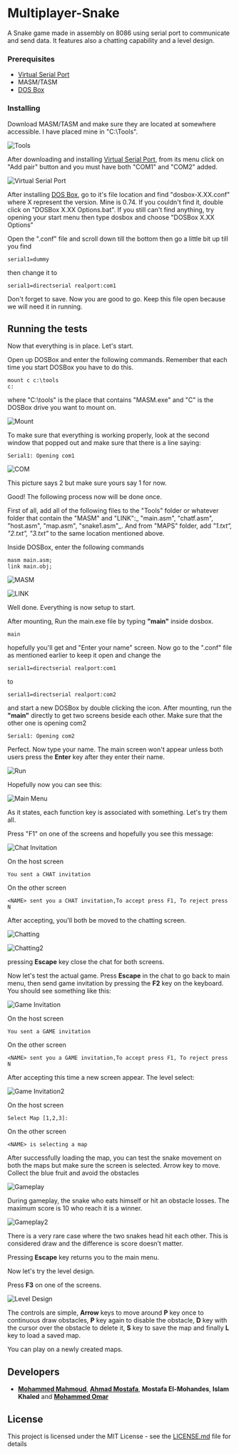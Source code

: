# Multiplayer-Snake
A Snake game made in assembly on 8086 using serial port to communicate and send data. It features also a chatting capability and a level design.

### Prerequisites

* [Virtual Serial Port](https://www.eltima.com/products/vspdxp/)
* MASM/TASM
* [DOS Box](https://www.dosbox.com/)


### Installing

Download MASM/TASM and make sure they are located at somewhere accessible. I have placed mine in "C:\Tools".

![Tools](/Screenshots/tools.JPG)

After downloading and installing [Virtual Serial Port](https://www.eltima.com/products/vspdxp/), from its menu click on "Add pair" button and you must have both "COM1" and "COM2" added.

![Virtual Serial Port](/Screenshots/1_serial_port.JPG)

After installing [DOS Box](https://www.dosbox.com/), go to it's file location and find "dosbox-X.XX.conf" where X represent the version. Mine is 0.74. If you couldn't find it, double click on "DOSBox X.XX Options.bat". If you still can't find anything, try opening your start menu then type dosbox and choose "DOSBox X.XX Options"

Open the ".conf" file and scroll down till the bottom then go a little bit up till you find
```
serial1=dummy
```
then change it to
```
serial1=directserial realport:com1
```
Don't forget to save. Now you are good to go. Keep this file open because we will need it in running.

## Running the tests

Now that everything is in place. Let's start.

Open up DOSBox and enter the following commands. Remember that each time you start DOSBox you have to do this.
```
mount c c:\tools
c:
```
where "C:\tools" is the place that contains "MASM.exe" and "C" is the DOSBox drive you want to mount on.

![Mount](/Screenshots/2_mount.jpg)

To make sure that everything is working properly, look at the second window that popped out and make sure that there is a line saying:
```
Serial1: Opening com1
```
![COM](/Screenshots/5_check.JPG)

This picture says 2 but make sure yours say 1 for now.

Good! The following process now will be done once.

First of all, add all of the following files to the "Tools" folder or whatever folder that contain the "MASM" and "LINK":_ "main.asm", "chatf.asm", "host.asm", "map.asm", "snake1.asm"_. And from "MAPS" folder, add _"1.txt", "2.txt", "3.txt"_ to the same location mentioned above.

Inside DOSBox, enter the following commands
```
masm main.asm;
link main.obj;
```

![MASM](/Screenshots/3_masm.jpg)

![LINK](/Screenshots/4_link.JPG)

Well done. Everything is now setup to start.

After mounting, Run the main.exe file by typing **"main"** inside dosbox. 
```
main
```
hopefully you'll get and "Enter your name" screen. Now go to the ".conf" file as mentioned earlier to keep it open and change the
```
serial1=directserial realport:com1
```
to
```
serial1=directserial realport:com2
```
and start a new DOSBox by double clicking the icon. After mounting, run the **"main"** directly to get two screens beside each other.
Make sure that the other one is opening com2
```
Serial1: Opening com2
```

Perfect. Now type your name. The main screen won't appear unless both users press the **Enter** key after they enter their name.

![Run](/Screenshots/6_run.JPG)

Hopefully now you can see this:

![Main Menu](/Screenshots/7_main_menu.JPG)

As it states, each function key is associated with something. Let's try them all.

Press "F1" on one of the screens and hopefully you see this message:

![Chat Invitation](/Screenshots/8_chat_inv.JPG)

On the host screen
```
You sent a CHAT invitation
```
On the other screen
```
<NAME> sent you a CHAT invitation,To accept press F1, To reject press N
```

After accepting, you'll both be moved to the chatting screen.

![Chatting](/Screenshots/9_real_chat_1.JPG)

![Chatting2](/Screenshots/10_real_chat_2.JPG)

pressing **Escape** key close the chat for both screens.

Now let's test the actual game. Press **Escape** in the chat to go back to main menu, then send game invitation by pressing the **F2** key on the keyboard. You should see something like this:

![Game Invitation](/Screenshots/11_game_inv_1.JPG)

On the host screen
```
You sent a GAME invitation
```
On the other screen
```
<NAME> sent you a GAME invitation,To accept press F1, To reject press N
```

After accepting this time a new screen appear. The level select:

![Game Invitation2](/Screenshots/12_game_inv_2.JPG)

On the host screen
```
Select Map [1,2,3]: 
```
On the other screen
```
<NAME> is selecting a map
```

After successfully loading the map, you can test the snake movement on both the maps but make sure the screen is selected.
Arrow key to move. Collect the blue fruit and avoid the obstacles

![Gameplay](/Screenshots/13_game_1.JPG)

During gameplay, the snake who eats himself or hit an obstacle losses. The maximum score is 10 who reach it is a winner.

![Gameplay2](/Screenshots/14_game_2.JPG)

There is a very rare case where the two snakes head hit each other. This is considered draw and the difference is score doesn’t matter.

Pressing **Escape** key returns you to the main menu.

Now let's try the level design.

Press **F3** on one of the screens.

![Level Design](/Screenshots/15_lvl_design.JPG)

The controls are simple, **Arrow** keys to move around **P** key once to continuous draw obstacles, **P** key again to disable the obstacle, **D** key with the cursor over the obstacle to delete it, **S** key to save the map and finally **L** key to load a saved map.

You can play on a newly created maps.


## Developers

* **[Mohammed Mahmoud](https://github.com/Musgi)**, **[Ahmad Mostafa](https://github.com/ahmad-mostafa1000)**, **Mostafa El-Mohandes**, **Islam Khaled** and **[Mohammed Omar](https://github.com/MohammedAlsayedOmar)**

## License
This project is licensed under the MIT License - see the [LICENSE.md](LICENSE.md) file for details
